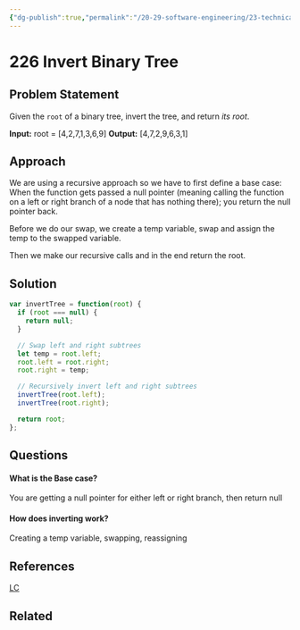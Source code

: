 ```yaml
---
{"dg-publish":true,"permalink":"/20-29-software-engineering/23-technical-fundamentals/23-03-leetcode/226-invert-binary-tree/","tags":["dsa/tree"],"created":"2023-11-22T07:29:59.591-06:00","updated":"2023-11-22T07:42:33.192-06:00"}
---
```


# 226 Invert Binary Tree

## Problem Statement
Given the `root` of a binary tree, invert the tree, and return _its root_.

**Input:** root = [4,2,7,1,3,6,9]
**Output:** [4,7,2,9,6,3,1]
## Approach
We are using a recursive approach so we have to first define a base case:
When the function gets passed a null pointer (meaning calling the function on a left or right branch of a node that has nothing there); you return the null pointer back.

Before we do our swap, we create a temp variable, swap and assign the temp to the swapped variable.

Then we make our recursive calls and in the end return the root.
## Solution
```javascript
var invertTree = function(root) {
  if (root === null) {
    return null;
  }

  // Swap left and right subtrees
  let temp = root.left;
  root.left = root.right;
  root.right = temp;

  // Recursively invert left and right subtrees
  invertTree(root.left);
  invertTree(root.right);

  return root;
};
```
## Questions
#### What is the Base case?
You are getting a null pointer for either left or right branch, then return null
#### How does inverting work?
Creating a temp variable, swapping, reassigning
## References
[LC](https://leetcode.com/problems/invert-binary-tree/description/)
## Related